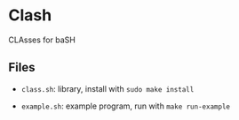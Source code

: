 # Clash
CLAsses for baSH

## Files

- `class.sh`: library, install with `sudo make install`

- `example.sh`: example program, run with `make run-example`
